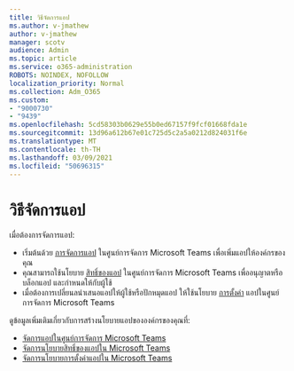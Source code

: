 ```yaml
---
title: วิธีจัดการแอป
ms.author: v-jmathew
author: v-jmathew
manager: scotv
audience: Admin
ms.topic: article
ms.service: o365-administration
ROBOTS: NOINDEX, NOFOLLOW
localization_priority: Normal
ms.collection: Adm_O365
ms.custom:
- "9000730"
- "9439"
ms.openlocfilehash: 5cd58303b0629e55b0ed67157f9fcf01668fda1e
ms.sourcegitcommit: 13d96a612b67e01c725d5c2a5a0212d824031f6e
ms.translationtype: MT
ms.contentlocale: th-TH
ms.lasthandoff: 03/09/2021
ms.locfileid: "50696315"
---
```

# <a name="how-to-manage-an-app"></a>วิธีจัดการแอป

เมื่อต้องการจัดการแอป:

- เริ่มต้นด้วย [การจัดการแอป](https://admin.teams.microsoft.com/policies/manage-apps) ในศูนย์การจัดการ Microsoft Teams เพื่อเพิ่มแอปให้องค์กรของคุณ
- คุณสามารถใช้นโยบาย [สิทธิ์ของแอป](https://admin.teams.microsoft.com/policies/app-permission) ในศูนย์การจัดการ Microsoft Teams เพื่ออนุญาตหรือบล็อกแอป และกําหนดให้กับผู้ใช้
- เมื่อต้องการเปลี่ยนลนําเสนอแอปให้ผู้ใช้หรือปักหมุดแอป ให้ใช้นโยบาย [การตั้งค่า](https://admin.teams.microsoft.com/policies/app-setup) แอปในศูนย์การจัดการ Microsoft Teams

ดูข้อมูลเพิ่มเติมเกี่ยวกับการสร้างนโยบายแอปขององค์กรของคุณที่:

- [จัดการแอปในศูนย์การจัดการ Microsoft Teams](https://docs.microsoft.com/MicrosoftTeams/manage-apps)
- [จัดการนโยบายสิทธิ์ของแอปใน Microsoft Teams](https://docs.microsoft.com/microsoftteams/teams-app-permission-policies)
- [จัดการนโยบายการตั้งค่าแอปใน Microsoft Teams](https://docs.microsoft.com/microsoftteams/teams-app-setup-policies)
